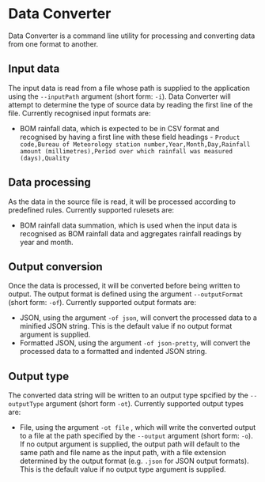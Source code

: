 # Data Converter
Data Converter is a command line utility for processing and converting data from one format to another.

## Input data
The input data is read from a file whose path is supplied to the application using the `--inputPath` argument (short form: `-i`). Data Converter will attempt to determine the type of source data by reading the first line of the file. Currently recognised input formats are:
* BOM rainfall data, which is expected to be in CSV format and recognised by having a first line with these field headings - `Product code,Bureau of Meteorology station number,Year,Month,Day,Rainfall amount (millimetres),Period over which rainfall was measured (days),Quality`

## Data processing
As the data in the source file is read, it will be processed according to predefined rules. Currently supported rulesets are:
* BOM rainfall data summation, which is used when the input data is recognised as BOM rainfall data and aggregates rainfall readings by year and month.

## Output conversion
Once the data is processed, it will be converted before being written to output. The output format is defined using the argument `--outputFormat` (short form: `-of`). Currently supported output formats are:
* JSON, using the argument `-of json`, will convert the processed data to a minified JSON string. This is the default value if no output format argument is supplied.
* Formatted JSON, using the argument `-of json-pretty`, will convert the processed data to a formatted and indented JSON string.

## Output type
The converted data string will be written to an output type spcified by the `--outputType` argument (short form `-ot`). Currently supported output types are:
* File, using the argument `-ot file` , which will write the converted output to a file at the path specified by the `--output` argument (short form: `-o`). If no output argument is supplied, the output path will default to the same path and file name as the input path, with a file extension determined by the output format (e.g. `.json` for JSON output formats). This is the default value if no output type argument is supplied.

